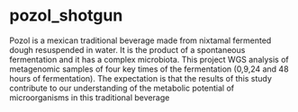 # pozol_shotgun
Pozol is a mexican traditional beverage made from nixtamal fermented dough resuspended in water. It is the product of a spontaneous fermentation and it has a complex microbiota. This project WGS analysis of metagenomic samples of four key times of the fermentation (0,9,24 and 48 hours of fermentation).
The expectation is that the results of this study contribute to our understanding of the metabolic potential of microorganisms in this traditional beverage
